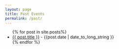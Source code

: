 ```yaml
---
layout: page
title: Past Events
permalink: /past/
---
```

<ul>
  {% for post in site.posts%}
    <li>
        <a href="{{ post.url | absolute_url }}">{{ post.title }}</a> - {{post.date | date_to_long_string }}
      </li>
  {% endfor %}
  </ul>